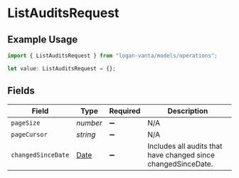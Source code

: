 # ListAuditsRequest

## Example Usage

```typescript
import { ListAuditsRequest } from "logan-vanta/models/operations";

let value: ListAuditsRequest = {};
```

## Fields

| Field                                                                                         | Type                                                                                          | Required                                                                                      | Description                                                                                   |
| --------------------------------------------------------------------------------------------- | --------------------------------------------------------------------------------------------- | --------------------------------------------------------------------------------------------- | --------------------------------------------------------------------------------------------- |
| `pageSize`                                                                                    | *number*                                                                                      | :heavy_minus_sign:                                                                            | N/A                                                                                           |
| `pageCursor`                                                                                  | *string*                                                                                      | :heavy_minus_sign:                                                                            | N/A                                                                                           |
| `changedSinceDate`                                                                            | [Date](https://developer.mozilla.org/en-US/docs/Web/JavaScript/Reference/Global_Objects/Date) | :heavy_minus_sign:                                                                            | Includes all audits that have changed since changedSinceDate.                                 |